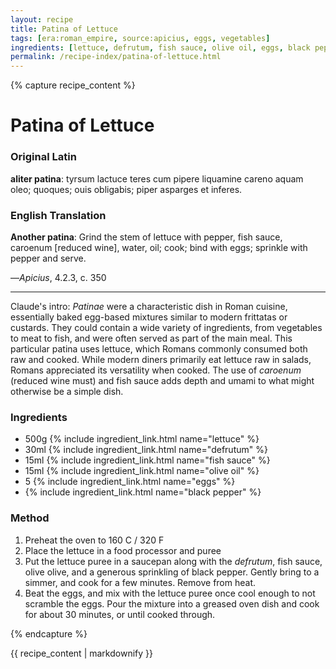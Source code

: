 ```yaml
---
layout: recipe
title: Patina of Lettuce
tags: [era:roman_empire, source:apicius, eggs, vegetables]
ingredients: [lettuce, defrutum, fish sauce, olive oil, eggs, black pepper]
permalink: /recipe-index/patina-of-lettuce.html
---
```


{% capture recipe_content %}
# Patina of Lettuce

### Original Latin
**aliter patina**: tyrsum lactuce teres cum pipere liquamine careno aquam oleo; quoques; ouis obligabis; piper asparges et inferes.

### English Translation
**Another patina**: Grind the stem of lettuce with pepper, fish sauce, caroenum [reduced wine], water, oil; cook; bind with eggs; sprinkle with pepper and serve.

—*Apicius*, 4.2.3, c. 350

___

Claude's intro: *Patinae* were a characteristic dish in Roman cuisine, essentially baked egg-based mixtures similar to modern frittatas or custards. They could contain a wide variety of ingredients, from vegetables to meat to fish, and were often served as part of the main meal. This particular patina uses lettuce, which Romans commonly consumed both raw and cooked. While modern diners primarily eat lettuce raw in salads, Romans appreciated its versatility when cooked. The use of *caroenum* (reduced wine must) and fish sauce adds depth and umami to what might otherwise be a simple dish.

### Ingredients
- 500g {% include ingredient_link.html name="lettuce" %}
- 30ml {% include ingredient_link.html name="defrutum" %}
- 15ml {% include ingredient_link.html name="fish sauce" %}
- 15ml {% include ingredient_link.html name="olive oil" %}
- 5 {% include ingredient_link.html name="eggs" %}
- {% include ingredient_link.html name="black pepper" %}

### Method
1. Preheat the oven to 160 C / 320 F
2. Place the lettuce in a food processor and puree
3. Put the lettuce puree in a saucepan along with the *defrutum*, fish sauce, olive olive, and a generous sprinkling of black pepper. Gently bring to a simmer, and cook for a few minutes. Remove from heat.
4. Beat the eggs, and mix with the lettuce puree once cool enough to not scramble the eggs. Pour the mixture into a greased oven dish and cook for about 30 minutes, or until cooked through.

{% endcapture %}

{{ recipe_content | markdownify }} 